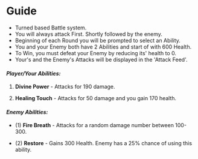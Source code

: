 # Guide
* Turned based Battle system.
* You will always attack First. Shortly followed by the enemy.
* Beginning of each Round you will be prompted to select an Ability.
* You and your Enemy both have 2 Abilities and start of with 600 Health.
* To Win, you must defeat your Enemy by reducing its' health to 0.
* Your's and the Enemy's Attacks will be displayed in the 'Attack Feed'.

#### *Player/Your Abilities:*
1. **Divine Power** - Attacks for 190 damage.

2. **Healing Touch** - Attacks for 50 damage and you gain 170 health.

#### *Enemy Abilities:*
* (1) **Fire Breath** - Attacks for a random damage number between 100-300.

* (2) **Restore** - Gains 300 Health. Enemy has a 25% chance of using this ability.
